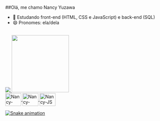 ##Olá, me chamo Nancy Yuzawa

- 🌱 Estudando front-end (HTML, CSS e JavaScript) e back-end (SQL)
- 😄 Pronomes: ela/dela
<br>
<div>
  <a href="https://beacons.ai/nancyuzawa">
<!--     <img height="180em" src="https://github-readme-stats.vercel.app/api?username=nancyuzawa&show_icons=true&theme=dracula&include_all_commits=true&count_private=true"> -->
    <picture>
<source height="180em"
  srcset="https://github-readme-stats.vercel.app/api?username=nancyuzawa&show_icons=true&theme=dracula"
  media="(prefers-color-scheme: dark)"
/>
<source
  srcset="https://github-readme-stats.vercel.app/api?username=nancyuzawa&show_icons=true"
  media="(prefers-color-scheme: light), (prefers-color-scheme: no-preference)"
/>
<img src="https://github-readme-stats.vercel.app/api?username=nancyuzawa&show_icons=true" />
</picture>
    <img height="180em" src="https://github-readme-stats.vercel.app/api/top-langs/?username=nancyuzawa&layout=compact&langs_count=16&theme=dracula">
    
<!-- <picture>
<source
  srcset="https://github-readme-stats.vercel.app/api?username=nancyuzawa&show_icons=true&bg_color=191970"
  media="(prefers-color-scheme: dark)"
/>
<source
  srcset="https://github-readme-stats.vercel.app/api?username=nancyuzawa&show_icons=true"
  media="(prefers-color-scheme: dracula), (prefers-color-scheme: no-preference)"
/>
<img src="https://github-readme-stats.vercel.app/api?username=nancyuzawa&show_icons=true" />
</picture> -->
</div>
 <div id="Logo">    
   <img align="center" alt="Nancy-HTML" height="40" width="50" src="https://cdn.jsdelivr.net/gh/devicons/devicon/icons/html5/html5-plain-wordmark.svg" />
   <img align="center" alt="Nancy-CSS" height="40" width="50" src="https://cdn.jsdelivr.net/gh/devicons/devicon/icons/css3/css3-plain-wordmark.svg" />
   <img align="center" alt="Nancy-JS" height="40" width="50" src="https://cdn.jsdelivr.net/gh/devicons/devicon/icons/javascript/javascript-plain.svg" />
          
 </div>

 ![Snake animation](https://github.com/nancyuzawa/nancyuzawa/blob/output/giyhub-contribution-grid-snake.svg)

